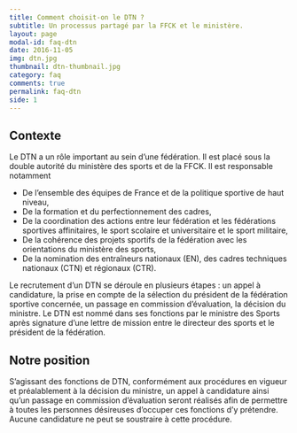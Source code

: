 ```yaml
---
title: Comment choisit-on le DTN ?
subtitle: Un processus partagé par la FFCK et le ministère.
layout: page
modal-id: faq-dtn
date: 2016-11-05
img: dtn.jpg
thumbnail: dtn-thumbnail.jpg
category: faq
comments: true
permalink: faq-dtn
side: 1
---
```


## Contexte

Le DTN a un rôle important au sein d’une fédération. Il est placé sous la double autorité du ministère des sports et de la FFCK. Il est responsable notamment

  - De l’ensemble des équipes de France et de la politique sportive de haut niveau,
  - De la formation et du perfectionnement des cadres,
  - De la coordination des actions entre leur fédération et les fédérations sportives affinitaires, le sport scolaire et universitaire et le sport militaire,
  - De la cohérence des projets sportifs de la fédération avec les orientations du ministère des sports,
  - De la nomination des entraîneurs nationaux (EN), des cadres techniques nationaux (CTN) et régionaux (CTR).

Le recrutement d’un DTN se déroule en plusieurs étapes : un appel à candidature, la prise en compte de la sélection du président de la fédération sportive concernée, un passage en commission d’évaluation, la décision du ministre. Le DTN est nommé dans ses fonctions par le ministre des Sports après signature d’une lettre de mission entre le directeur des sports et le président de la fédération.

## Notre position

S’agissant des fonctions de DTN, conformément aux procédures en vigueur et préalablement à la décision du ministre, un appel à candidature ainsi qu’un passage en commission d’évaluation seront réalisés afin de permettre à toutes les personnes désireuses d’occuper ces fonctions d’y prétendre. Aucune candidature ne peut se soustraire à cette procédure.
